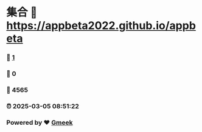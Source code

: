 # 集合 :link: https://appbeta2022.github.io/appbeta 
### :page_facing_up: [1](https://appbeta2022.github.io/appbeta/tag.html) 
### :speech_balloon: 0 
### :hibiscus: 4565 
### :alarm_clock: 2025-03-05 08:51:22 
### Powered by :heart: [Gmeek](https://github.com/Meekdai/Gmeek)
